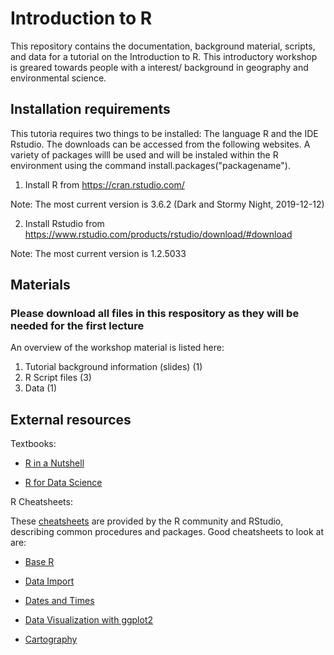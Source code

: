 # Introduction to R

This repository contains the documentation, background material, scripts, and data for a tutorial on the Introduction to R. This introductory workshop is greared towards people with a interest/ background in geography and environmental science.

## Installation requirements

This tutoria requires two things to be installed: The language R and the IDE Rstudio. The downloads can be accessed from the following websites. A variety of packages willl be used and will be instaled within the R environment using the command install.packages("packagename").

1. Install R from https://cran.rstudio.com/
 
Note: The most current version is 3.6.2 (Dark and Stormy Night, 2019-12-12)

2. Install Rstudio from https://www.rstudio.com/products/rstudio/download/#download

Note: The most current version is 1.2.5033

## Materials 

### Please download all files in this respository as they will be needed for the first lecture

An overview of the workshop material is listed here:

1. Tutorial background information (slides) (1)
2. R Script files (3)
3. Data (1)

## External resources
Textbooks:

- [R in a Nutshell](http://guianaplants.stir.ac.uk/seminar/resources/R_in_a_Nutshell_Second_Edition.pdf)

- [R for Data Science](https://r4ds.had.co.nz/transform.html)


R Cheatsheets:

These [cheatsheets](https://rstudio.com/resources/cheatsheets/) are provided by the R community and RStudio, describing common procedures and packages. Good cheatsheets to look at are: 

- [Base R](http://github.com/rstudio/cheatsheets/raw/master/base-r.pdf)

- [Data Import](https://github.com/rstudio/cheatsheets/raw/master/data-import.pdf)

- [Dates and Times](https://github.com/rstudio/cheatsheets/raw/master/lubridate.pdf)

- [Data Visualization with ggplot2](https://github.com/rstudio/cheatsheets/raw/master/data-visualization-2.1.pdf)

- [Cartography](https://github.com/rstudio/cheatsheets/raw/master/cartography.pdf)




